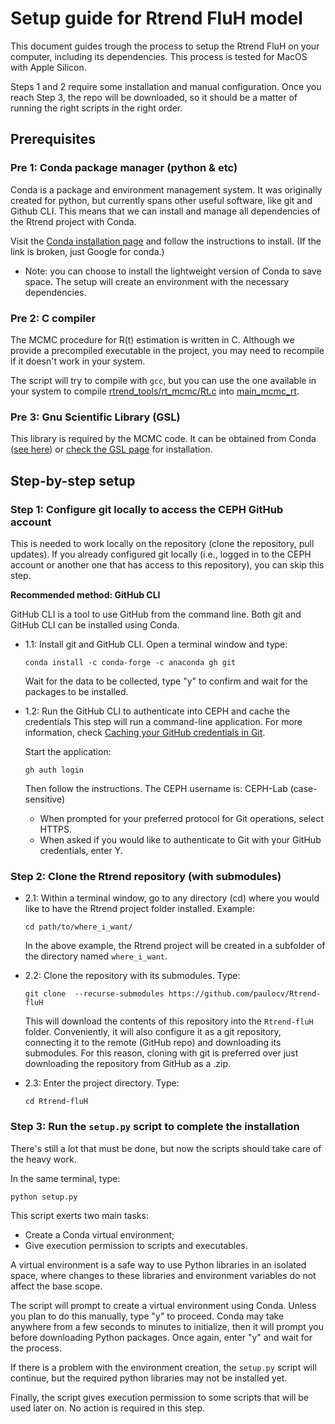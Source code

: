 # Setup guide for Rtrend FluH model

This document guides trough the process to setup the Rtrend FluH on your computer, including its dependencies. 
This process is tested for MacOS with Apple Silicon.

Steps 1 and 2 require some installation and manual configuration. Once you reach Step 3, the repo will be downloaded, so it should be a matter of running the right scripts in the right order.

## Prerequisites

### Pre 1: Conda package manager (python & etc)
Conda is a package and environment management system. It was originally created for python, but currently spans other useful software, like git and Github CLI. This means that we can install and manage all dependencies of the Rtrend project with Conda.

Visit the [Conda installation page](https://docs.conda.io/projects/conda/en/stable/user-guide/install/) and follow the instructions to install. (If the link is broken, just Google for conda.)

* Note: you can choose to install the lightweight version of Conda to save space. The setup will create an environment with the necessary dependencies.

### Pre 2: C compiler
The MCMC procedure for R(t) estimation is written in C. Although we provide a precompiled executable in the project, you may need to recompile if it doesn't work in your system. 

The script will try to compile with `gcc`, but you can use the one available in your system to compile [rtrend_tools/rt_mcmc/Rt.c](../rtrend_tools/rt_mcmc/Rt.c) into [main_mcmc_rt](../main_mcmc_rt).

### Pre 3: Gnu Scientific Library (GSL)
This library is required by the MCMC code. It can be obtained from Conda ([see here](https://anaconda.org/conda-forge/gsl)) or [check the GSL page](https://www.gnu.org/software/gsl/) for installation.


## Step-by-step setup

### Step 1: Configure git locally to access the CEPH GitHub account

This is needed to work locally on the repository (clone the repository, pull updates). If you already configured git locally (i.e., logged in to the CEPH account or another one that has access to this repository), you can skip this step.

**Recommended method: GitHub CLI**

GitHub CLI is a tool to use GitHub from the command line. Both git and GitHub CLI can be installed using Conda.

* 1.1: Install git and GitHub CLI. Open a terminal window and type:
    ```
    conda install -c conda-forge -c anaconda gh git
    ```
    Wait for the data to be collected, type "y" to confirm and wait for the packages to be installed.

* 1.2: Run the GitHub CLI to authenticate into CEPH and cache the credentials
    This step will run a command-line application. For more information, check [Caching your GitHub credentials in Git](https://docs.github.com/en/get-started/getting-started-with-git/caching-your-github-credentials-in-git). 

    Start the application:
    ```
    gh auth login
    ```

    Then follow the instructions. The CEPH username is: CEPH-Lab (case-sensitive)
    * When prompted for your preferred protocol for Git operations, select HTTPS.
    * When asked if you would like to authenticate to Git with your GitHub credentials, enter Y.

    
### Step 2: Clone the Rtrend repository (with submodules)

* 2.1: Within a terminal window, go to any directory (cd) where you would like to have the Rtrend project folder installed. Example:
    
    ```
    cd path/to/where_i_want/
    ```
    In the above example, the Rtrend project will be created in a subfolder of the directory named `where_i_want`.

* 2.2: Clone the repository with its submodules. Type:
    ```
    git clone  --recurse-submodules https://github.com/paulocv/Rtrend-fluH
    ```
    This will download the contents of this repository into the `Rtrend-fluH` folder. Conveniently, it will also configure it as a git repository, connecting it to the remote (GitHub repo) and downloading its submodules. For this reason, cloning with git is preferred over just downloading the repository from GitHub as a .zip.

* 2.3: Enter the project directory. Type:
    ```
    cd Rtrend-fluH 
    ```


### Step 3: Run the `setup.py` script to complete the installation

There's still a lot that must be done, but now the scripts should take care of the heavy work.

In the same terminal, type: 
```
python setup.py
```

This script exerts two main tasks:

* Create a Conda virtual environment;
* Give execution permission to scripts and executables.

A virtual environment is a safe way to use Python libraries in an isolated space, where changes to these libraries and environment variables do not affect the base scope. 

The script will prompt to create a virtual environment using Conda. Unless you plan to do this manually, type "y" to proceed. Conda may take anywhere from a few seconds to minutes to initialize, then it will prompt you before downloading Python packages. Once again, enter "y" and wait for the process.

If there is a problem with the environment creation, the `setup.py` script will continue, but the required python libraries may not be installed yet.

Finally, the script gives execution permission to some scripts that will be used later on. No action is required in this step.
